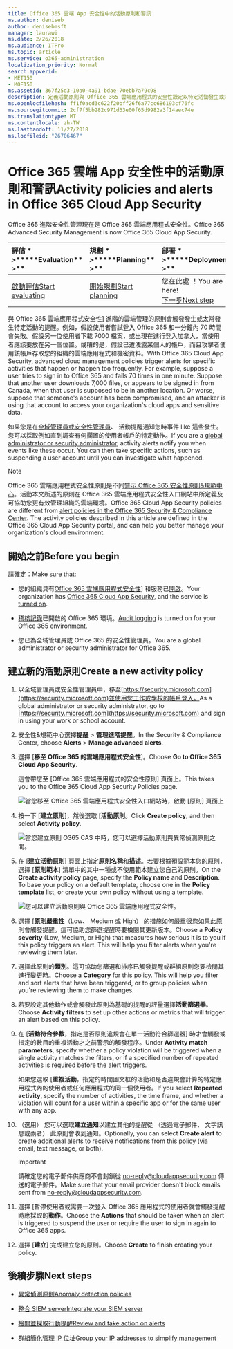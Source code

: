 ```yaml
---
title: Office 365 雲端 App 安全性中的活動原則和警訊
ms.author: deniseb
author: denisebmsft
manager: laurawi
ms.date: 2/26/2018
ms.audience: ITPro
ms.topic: article
ms.service: o365-administration
localization_priority: Normal
search.appverid:
- MET150
- MOE150
ms.assetid: 367f25d3-10a0-4a91-bdae-70ebb7a79c98
description: 定義活動原則與 Office 365 雲端應用程式的安全性設定以特定活動發生或太常發生時觸發提醒。藉由設定原則以觸發提醒，您可通知及監視特定的活動。
ms.openlocfilehash: ff1f0acd3c622f20bff26f6a77cc686193cf76fc
ms.sourcegitcommit: 2cf7f5bb282c971d33e00f65d9982a3f14aec74e
ms.translationtype: MT
ms.contentlocale: zh-TW
ms.lasthandoff: 11/27/2018
ms.locfileid: "26706467"
---
```

# <a name="activity-policies-and-alerts-in-office-365-cloud-app-security"></a><span data-ttu-id="55601-104">Office 365 雲端 App 安全性中的活動原則和警訊</span><span class="sxs-lookup"><span data-stu-id="55601-104">Activity policies and alerts in Office 365 Cloud App Security</span></span>

<span data-ttu-id="55601-105">Office 365 進階安全性管理現在是 Office 365 雲端應用程式安全性。</span><span class="sxs-lookup"><span data-stu-id="55601-105">Office 365 Advanced Security Management is now Office 365 Cloud App Security.</span></span>
  
|<span data-ttu-id="55601-106">評估 \* *\>*\*</span><span class="sxs-lookup"><span data-stu-id="55601-106">\*\*\*\*Evaluation\*\* \>\*\*</span></span>|<span data-ttu-id="55601-107">規劃 \* *\>*\*</span><span class="sxs-lookup"><span data-stu-id="55601-107">\*\*\*\*Planning\*\* \>\*\*</span></span>|<span data-ttu-id="55601-108">部署 \* *\>*\*</span><span class="sxs-lookup"><span data-stu-id="55601-108">\*\*\*\*Deployment\*\* \>\*\*</span></span>|<span data-ttu-id="55601-109">使用率 \* \* \*</span><span class="sxs-lookup"><span data-stu-id="55601-109">\*\*\*\*Utilization\*\*\*\*</span></span>|
|:-----|:-----|:-----|:-----|
|[<span data-ttu-id="55601-110">啟動評估</span><span class="sxs-lookup"><span data-stu-id="55601-110">Start evaluating</span></span>](office-365-cas-overview.md) <br/> |[<span data-ttu-id="55601-111">開始規劃</span><span class="sxs-lookup"><span data-stu-id="55601-111">Start planning</span></span>](get-ready-for-office-365-cas.md) <br/> |<span data-ttu-id="55601-112">您在此處 ！</span><span class="sxs-lookup"><span data-stu-id="55601-112">You are here!</span></span>  <br/> [<span data-ttu-id="55601-113">下一步</span><span class="sxs-lookup"><span data-stu-id="55601-113">Next step</span></span>](anomaly-detection-policies-in-ocas.md) <br/> |[<span data-ttu-id="55601-114">開始使用</span><span class="sxs-lookup"><span data-stu-id="55601-114">Start utilizing</span></span>](utilization-activities-for-ocas.md) <br/> |
   
<span data-ttu-id="55601-p102">與 Office 365 雲端應用程式安全性] 進階的雲端管理的原則會觸發發生或太常發生特定活動的提醒。例如，假設使用者嘗試登入 Office 365 和一分鐘內 70 時間會失敗。假設另一位使用者下載 7000 檔案，或出現在進行登入加拿大，當使用者應該要放在另一個位置。或糟的是，假設已遭洩露某個人的帳戶，而且攻擊者使用該帳戶存取您的組織的雲端應用程式和機密資料。</span><span class="sxs-lookup"><span data-stu-id="55601-p102">With Office 365 Cloud App Security, advanced cloud management policies trigger alerts for specific activities that happen or happen too frequently. For example, suppose a user tries to sign in to Office 365 and fails 70 times in one minute. Suppose that another user downloads 7,000 files, or appears to be signed in from Canada, when that user is supposed to be in another location. Or worse, suppose that someone's account has been compromised, and an attacker is using that account to access your organization's cloud apps and sensitive data.</span></span>
  
<span data-ttu-id="55601-p103">如果您是在[全域管理員或安全性管理員](permissions-in-the-security-and-compliance-center.md)、 活動提醒通知您時事件 like 這些發生。您可以採取例如直到調查有何擱置的使用者帳戶的特定動作。</span><span class="sxs-lookup"><span data-stu-id="55601-p103">If you are a [global administrator or security administrator](permissions-in-the-security-and-compliance-center.md), activity alerts notify you when events like these occur. You can then take specific actions, such as suspending a user account until you can investigate what happened.</span></span>
  
> [!NOTE]
> <span data-ttu-id="55601-p104">Office 365 雲端應用程式安全性原則是不同[警示 Office 365 安全性原則&amp;規範中心](alert-policies.md)。活動本文所述的原則在 Office 365 雲端應用程式安全性入口網站中所定義及可協助您更有效管理組織的雲端環境。</span><span class="sxs-lookup"><span data-stu-id="55601-p104">Office 365 Cloud App Security policies are different from [alert policies in the Office 365 Security &amp; Compliance Center](alert-policies.md). The activity policies described in this article are defined in the Office 365 Cloud App Security portal, and can help you better manage your organization's cloud environment.</span></span> 
  
## <a name="before-you-begin"></a><span data-ttu-id="55601-123">開始之前</span><span class="sxs-lookup"><span data-stu-id="55601-123">Before you begin</span></span>

<span data-ttu-id="55601-124">請確定：</span><span class="sxs-lookup"><span data-stu-id="55601-124">Make sure that:</span></span>
  
- <span data-ttu-id="55601-125">您的組織具有[Office 365 雲端應用程式安全性](office-365-cas-overview.md)] 和服務已[開啟](turn-on-office-365-cas.md)。</span><span class="sxs-lookup"><span data-stu-id="55601-125">Your organization has [Office 365 Cloud App Security](office-365-cas-overview.md), and the service is [turned on](turn-on-office-365-cas.md).</span></span>
    
- <span data-ttu-id="55601-126">[稽核記錄](turn-audit-log-search-on-or-off.md)已開啟的 Office 365 環境。</span><span class="sxs-lookup"><span data-stu-id="55601-126">[Audit logging](turn-audit-log-search-on-or-off.md) is turned on for your Office 365 environment.</span></span> 
    
- <span data-ttu-id="55601-127">您已為全域管理員或 Office 365 的安全性管理員。</span><span class="sxs-lookup"><span data-stu-id="55601-127">You are a global administrator or security administrator for Office 365.</span></span>
    
## <a name="create-a-new-activity-policy"></a><span data-ttu-id="55601-128">建立新的活動原則</span><span class="sxs-lookup"><span data-stu-id="55601-128">Create a new activity policy</span></span>

1. <span data-ttu-id="55601-129">以全域管理員或安全性管理員中，移至[https://security.microsoft.com](https://security.microsoft.com)並使用您工作或學校的帳戶登入。</span><span class="sxs-lookup"><span data-stu-id="55601-129">As a global administrator or security administrator, go to [https://security.microsoft.com](https://security.microsoft.com) and sign in using your work or school account.</span></span> 
    
2. <span data-ttu-id="55601-130">安全性&amp;規範中心選擇**提醒** \> **管理進階提醒**。</span><span class="sxs-lookup"><span data-stu-id="55601-130">In the Security &amp; Compliance Center, choose **Alerts** \> **Manage advanced alerts**.</span></span>
    
3. <span data-ttu-id="55601-131">選擇 [**移至 Office 365 的雲端應用程式安全性**]。</span><span class="sxs-lookup"><span data-stu-id="55601-131">Choose **Go to Office 365 Cloud App Security**.</span></span>
    
    <span data-ttu-id="55601-132">這會帶您至 [Office 365 雲端應用程式的安全性原則] 頁面上。</span><span class="sxs-lookup"><span data-stu-id="55601-132">This takes you to the Office 365 Cloud App Security Policies page.</span></span>
    
    ![當您移至 Office 365 雲端應用程式安全性入口網站時，啟動 [原則] 頁面上](media/5cb8833c-4e08-438c-bab3-91b5106f6f3f.png)
  
4. <span data-ttu-id="55601-134">按一下 [**建立原則**]，然後選取 [**活動原則**。</span><span class="sxs-lookup"><span data-stu-id="55601-134">Click **Create policy**, and then select **Activity policy**.</span></span>
    
    ![當您建立原則 O365 CAS 中時，您可以選擇活動原則與異常偵測原則之間。](media/79f34535-ddf9-4a5b-a0a3-8766bf9c174c.png)
  
5. <span data-ttu-id="55601-p105">在 [**建立活動原則**] 頁面上指定**原則名稱**和**描述**。若要根據預設範本您的原則，選擇 [**原則範本**] 清單中的其中一種或不使用範本建立您自己的原則。</span><span class="sxs-lookup"><span data-stu-id="55601-p105">On the **Create activity policy** page, specify the **Policy name** and **Description**. To base your policy on a default template, choose one in the **Policy template** list, or create your own policy without using a template.</span></span> 
    
    ![您可以建立活動原則與 Office 365 雲端應用程式安全性。](media/4083a76f-7074-4d6a-8200-6d76d49259d7.png)
  
6. <span data-ttu-id="55601-p106">選擇 [**原則嚴重性**（Low、 Medium 或 High） 的措施如何嚴重很您如果此原則會觸發提醒。這可協助您篩選提醒時要檢閱其更新版本。</span><span class="sxs-lookup"><span data-stu-id="55601-p106">Choose a **Policy severity** (Low, Medium, or High) that measures how serious it is to you if this policy triggers an alert. This will help you filter alerts when you're reviewing them later.</span></span> 
    
7. <span data-ttu-id="55601-p107">選擇此原則的**類別**。這可協助您篩選和排序已觸發提醒或群組原則您要檢閱其進行變更時。</span><span class="sxs-lookup"><span data-stu-id="55601-p107">Choose a **Category** for this policy. This will help you filter and sort alerts that have been triggered, or to group policies when you're reviewing them to make changes.</span></span> 
    
8. <span data-ttu-id="55601-143">若要設定其他動作或會觸發此原則為基礎的提醒的評量選擇**活動篩選器**。</span><span class="sxs-lookup"><span data-stu-id="55601-143">Choose **Activity filters** to set up other actions or metrics that will trigger an alert based on this policy.</span></span> 
    
9. <span data-ttu-id="55601-144">在 [**活動符合參數**，指定是否原則違規會在單一活動符合篩選器] 時才會觸發或指定的數目的重複活動才之前警示的觸發程序。</span><span class="sxs-lookup"><span data-stu-id="55601-144">Under **Activity match parameters**, specify whether a policy violation will be triggered when a single activity matches the filters, or if a specified number of repeated activities is required before the alert triggers.</span></span>
    
    <span data-ttu-id="55601-145">如果您選取 [**重複活動**，指定的時間圖文框的活動和是否違規會計算的特定應用程式內的使用者或任何應用程式的同一個使用者。</span><span class="sxs-lookup"><span data-stu-id="55601-145">If you select **Repeated activity**, specify the number of activities, the time frame, and whether a violation will count for a user within a specific app or for the same user with any app.</span></span>
    
10. <span data-ttu-id="55601-146">（選用） 您可以選取**建立通知**以建立其他的提醒從 （透過電子郵件、 文字訊息或兩者） 此原則會收到通知。</span><span class="sxs-lookup"><span data-stu-id="55601-146">Optionally, you can select **Create alert** to create additional alerts to receive notifications from this policy (via email, text message, or both).</span></span> 
    
    > [!IMPORTANT]
    > <span data-ttu-id="55601-147">請確定您的電子郵件供應商不會封鎖從 no-reply@cloudappsecurity.com 傳送的電子郵件。</span><span class="sxs-lookup"><span data-stu-id="55601-147">Make sure that your email provider doesn't block emails sent from no-reply@cloudappsecurity.com.</span></span> 
  
11. <span data-ttu-id="55601-148">選擇 [暫停使用者或需要一次登入 Office 365 應用程式的使用者就會觸發提醒時應採取的**動作**。</span><span class="sxs-lookup"><span data-stu-id="55601-148">Choose the **Actions** that should be taken when an alert is triggered to suspend the user or require the user to sign in again to Office 365 apps.</span></span> 
    
12. <span data-ttu-id="55601-149">選擇 [**建立**] 完成建立您的原則。</span><span class="sxs-lookup"><span data-stu-id="55601-149">Choose **Create** to finish creating your policy.</span></span> 
    
## <a name="next-steps"></a><span data-ttu-id="55601-150">後續步驟</span><span class="sxs-lookup"><span data-stu-id="55601-150">Next steps</span></span>
<span data-ttu-id="55601-151"><a name="nextsteps"> </a></span><span class="sxs-lookup"><span data-stu-id="55601-151"></span></span>

- [<span data-ttu-id="55601-152">異常偵測原則</span><span class="sxs-lookup"><span data-stu-id="55601-152">Anomaly detection policies</span></span>](anomaly-detection-policies-in-ocas.md)
    
- [<span data-ttu-id="55601-153">整合 SIEM server</span><span class="sxs-lookup"><span data-stu-id="55601-153">Integrate your SIEM server</span></span>](integrate-your-siem-server-with-office-365-cas.md)
    
- [<span data-ttu-id="55601-154">檢閱並採取行動提醒</span><span class="sxs-lookup"><span data-stu-id="55601-154">Review and take action on alerts</span></span>](review-office-365-cas-alerts.md)
    
- [<span data-ttu-id="55601-155">群組簡化管理 IP 位址</span><span class="sxs-lookup"><span data-stu-id="55601-155">Group your IP addresses to simplify management</span></span>](group-your-ip-addresses-in-ocas.md)
    

